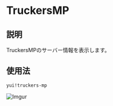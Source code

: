 # TruckersMP

## 説明

TruckersMPのサーバー情報を表示します。

## 使用法

`yui!truckers-mp`

![Imgur](https://i.imgur.com/fwc33ty.png)
